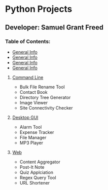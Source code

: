 # Python Projects

## Developer: Samuel Grant Freed

### Table of Contents:

* [General Info](#general-info)
* [General Info](#general-info)
* [General Info](#general-info)
* [General Info](#general-info)


1. [Command Line](command_line/README.md "My Command Line README.md file")
   - Bulk File Rename Tool
   - Contact Book
   - Directory Tree Generator
   - Image Viewer
   - Site Connectivity Checker
   
2. [Desktop GUI](desktop_gui/README.md "My Desktop GUI README.md file")
   - Alarm Tool
   - Expense Tracker
   - File Manager
   - MP3 Player

3. [Web](web/README.md "My Web README.md file")
   - Content Aggregator
   - Post-It Note
   - Quiz Applciation
   - Regex Query Tool
   - URL Shortener
